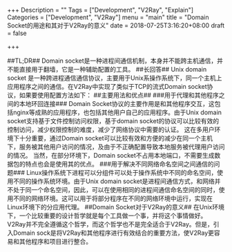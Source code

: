 +++
Description = ""
Tags = ["Development", "V2Ray", "Explain"]
Categories = ["Development", "V2Ray"]
menu = "main"
title = "Domain Socket的用途和其对于V2Ray的意义"
date = 2018-07-25T3:16:20+08:00
draft = false

+++


##TL;DR##
Domain socket是一种进程间通信机制，本身并不能跨主机通信，并不能直接用于翻墙，它是一种辅助配置的工具。
##长回答##
Unix domain socket 是一种跨进程通信通信协议，主要用于Unix系操作系统下，同一个主机上应用程序之间的通信。在V2Ray中实现了类似于TCP的流式Domain socket协议，如果要使用配置方法如下：
##主要用法和优点##
###用于代理和其他程序之间的本地环回连接###
Domain Socket协议的主要作用是和其他程序交互，这包括nginx等成熟的应用程序，也包括其他用户自己的应用程序。由于Unix domain socket支持基于文件控制访问权限，基于domain socket的协议可以比较有效的控制访问，减少权限控制的难度，减少了网络协议中需要的认证。
这在多用户环境下十分重要，通过Domain socket可以比较有效和方便的减少在同一个主机下，服务被其他用户访问的情况，及由于不正确配置导致本地服务被代理用户访问的情况。
当然，在部分环境下，Domain socket不占用本地端口，不需要生成数据包的特点也会是使用其的优点。
###用于解决不同网络命名空间之间通信的问题###
Linux操作系统下进程可以分组件可以处于操作系统中不同的命名空间，使用不同的操作系统环境。由于Unix domain socket是进程间通信方式，和网络并不处于同一个命名空间，因此，可以在使用相同的进程间通信命名空间的同时，使用不同的网络环境。这可以用于将部分程序在不同的网络环境中运行，实现在Linux环境下的分应用代理。
##Domain Socket对于V2Ray的意义##
在Unix环境下，一个比较重要的设计哲学就是每个工具做一个事，并将这个事情做好。V2Ray并不完全遵循这个哲学，而这个哲学也不是完全适合于V2Ray。但是，引入Domain sock是将V2Ray和其他程序进行有效结合的重要方法，使V2Ray更容易和其他程序和项目进行整合。


